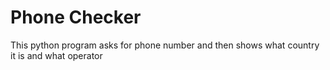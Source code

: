 # Phone Checker
This python program asks for phone number and then shows what country it is and what operator
